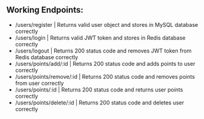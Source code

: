## Working Endpoints:
- /users/register | Returns valid user object and stores in MySQL database correctly 
- /users/login | Returns valid JWT token and stores in Redis database correctly
- /users/logout | Returns 200 status code and removes JWT token from Redis database correctly
- /users/points/add/:id | Returns 200 status code and adds points to user correctly
- /users/points/remove/:id | Returns 200 status code and removes points from user correctly
- /users/points/:id | Returns 200 status code and returns user points correctly
- /users/points/delete/:id | Returns 200 status code and deletes user correctly
